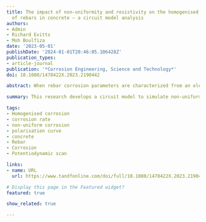 ```yaml
---
title: The impact of non-uniformity and resistivity on the homogenised corrosion parameters
  of rebars in concrete – a circuit model analysis
authors:
- Admin
- Richard Evitts
- Moh Boulfiza
date: '2023-05-01'
publishDate: '2024-01-01T20:46:05.106428Z'
publication_types:
- article-journal
publication: '*Corrosion Engineering, Science and Technology*'
doi: 10.1080/1478422X.2023.2190442

abstract: When rebar corrosion parameters are characterized from an electrochemical polarisation curve, the non-uniform rebar surface conditions need to be considered. In this research, a circuit model was developed to simulate the polarisation behavior of rebar in concrete. It is found that the resistivity of concrete leads to a non-uniform potential on the rebar, which causes the polarisation curve of the entire rebar to deviate from the Butler–Volmer kinetics. This deviation results in an overestimation of the Tafel constants and the corrosion current density. Such deviations are more pronounced with higher concrete resistivity, especially when the active and passive rebar surfaces have a similar area ratio. The study recommends using potentiodynamic scans of representative reinforced concrete samples reflecting the field conditions, or applying the calculated parameters using an averaging technique, such as the proposed circuit model, to obtain accurate E-I curves or parameters for electrochemical modelling and corrosion rate prediction.

summary: This research develops a circuit model to simulate non-uniform rebar corrosion in concrete, revealing that concrete's resistivity causes non-uniform rebar potential, affecting polarisation curves. This leads to overestimated Tafel constants and corrosion current density, particularly under higher concrete resistivity. Accurate corrosion predictions require potentiodynamic scans or averaging techniques like this model.

tags:
- Homogenised corrosion
- corrosion rate
- non-uniform corrosion
- polarisation curve
- concrete
- Rebar
- Corrosion
- Potentiodynamic scan

links:
- name: URL
  url: https://www.tandfonline.com/doi/full/10.1080/1478422X.2023.2190442

# Display this page in the Featured widget?
featured: true

show_related: true

---
```

